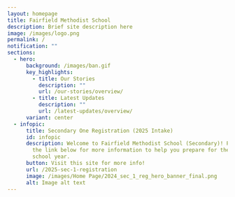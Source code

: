 ```yaml
---
layout: homepage
title: Fairfield Methodist School
description: Brief site description here
image: /images/logo.png
permalink: /
notification: ""
sections:
  - hero:
      background: /images/ban.gif
      key_highlights:
        - title: Our Stories
          description: ""
          url: /our-stories/overview/
        - title: Latest Updates
          description: ""
          url: /latest-updates/overview/
      variant: center
  - infopic:
      title: Secondary One Registration (2025 Intake)
      id: infopic
      description: Welcome to Fairfield Methodist School (Secondary)! Please click on
        the link below for more information to help you prepare for the new
        school year.
      button: Visit this site for more info!
      url: /2025-sec-1-registration
      image: /images/Home Page/2024_sec_1_reg_hero_banner_final.png
      alt: Image alt text
---
```

